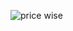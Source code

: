 ![price wise](https://github.com/allanjade/Price-Wise/assets/58634970/fa44b78b-2660-4d1a-b081-9d57b402b2d6)
